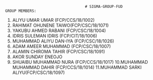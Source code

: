                                         # SIGMA-GROUP-FUD
    GROUP MEMBERS:
1. ALIYU UMAR UMAR (FCP/CCS/18/1002)
2. RAHIMAT OHUNENE TAIWO(FCP/CSC/18/1071)
3. YAKUBU AHMED RABANI (FCP/CSC/18/1004)
4. IDRIS SULEMAN IDRIS (FCP/CIT/18/1006)
5. MUHAMMAD ALIYU DAN-IYA (FCP/CSC/18/1026)
6. ADAM AMEER MUHAMMAD (FCP/CSC/18/1007)
7. ALAMIN CHIROMA TAHIR (FCP/CSC/18/1091)
8. AKOR SUNDAY ENEOJO
9. SHUAIBU MUHAMMAD NURA (FCP/CCS/18/1017)
10.MUHAMMAD MUHAMMAD DAHIR (FCP/CCS/18/1014)
11.MUHAMMAD SARKI ALIYU(FCP/CSC/18/1097)
